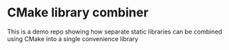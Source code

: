 CMake library combiner
=======================

This is a demo repo showing how separate static libraries can be combined using CMake into a single convenience library

